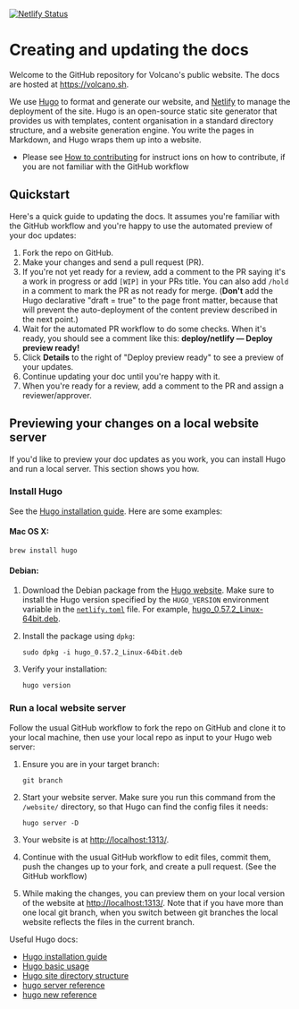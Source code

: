 [![Netlify Status](https://api.netlify.com/api/v1/badges/8cf65901-dae4-4826-b32b-17feeebddc86/deploy-status)](https://app.netlify.com/sites/kind-montalcini-bed86a/deploys)


# Creating and updating the docs 
Welcome to the GitHub repository for Volcano's public website. The docs are
hosted at https://volcano.sh.

We use [Hugo](https://gohugo.io/) to format and generate our website, and
[Netlify](https://www.netlify.com/) to manage the deployment of the site. Hugo
is an open-source static site generator that provides us with templates, content
organisation in a standard directory structure, and a website generation engine.
You write the pages in Markdown, and Hugo wraps them up into a website.

* Please see [How to contributing](https://github.com/volcano-sh/volcano/blob/master/contribute.md) for instruct ions on how to contribute, if you are not familiar with the
  GitHub workflow

## Quickstart

Here's a quick guide to updating the docs. It assumes you're familiar with the
GitHub workflow and you're happy to use the automated preview of your doc
updates:

1. Fork the repo on GitHub.
1. Make your changes and send a pull request (PR).
1. If you're not yet ready for a review, add a comment to the PR saying it's a
  work in progress or add `[WIP]` in your PRs title. You can also add `/hold` in a comment to mark the PR as not
  ready for merge. (**Don't** add the Hugo declarative "draft = true" to the
  page front matter, because that will prevent the auto-deployment of the
  content preview described in the next point.)
1. Wait for the automated PR workflow to do some checks. When it's ready,
  you should see a comment like this: **deploy/netlify — Deploy preview ready!**
1. Click **Details** to the right of "Deploy preview ready" to see a preview
  of your updates.
1. Continue updating your doc until you're happy with it.
1. When you're ready for a review, add a comment to the PR and assign a
  reviewer/approver. 

## Previewing your changes on a local website server

If you'd like to preview your doc updates as you work, you can install Hugo
and run a local server. This section shows you how.

### Install Hugo

See the [Hugo installation guide][hugo-install]. Here are some examples:

#### Mac OS X:

```
brew install hugo
```

#### Debian:

1. Download the Debian package from the [Hugo website][hugo-install].
   Make sure to install the Hugo version specified by the `HUGO_VERSION` environment variable in the [`netlify.toml`](netlify.toml#L6) file.
   For example, [hugo_0.57.2_Linux-64bit.deb][hugo_0.57.2_Linux-64bit.deb].
1. Install the package using `dpkg`:

    ```
    sudo dpkg -i hugo_0.57.2_Linux-64bit.deb
    ```

1. Verify your installation:

    ```
    hugo version
    ```

### Run a local website server

Follow the usual GitHub workflow to fork the repo on GitHub and clone it to your
local machine, then use your local repo as input to your Hugo web server:

1. Ensure you are in your target branch:

    ```
    git branch
    ```

1. Start your website server. Make sure you run this command from the
   `/website/` directory, so that Hugo can find the config files it needs:

    ```
    hugo server -D
    ```

1. Your website is at [http://localhost:1313/](http://localhost:1313/).

1. Continue with the usual GitHub workflow to edit files, commit them, push the
  changes up to your fork, and create a pull request. (See the GitHub workflow)

1. While making the changes, you can preview them on your local version of the
  website at [http://localhost:1313/](http://localhost:1313/). Note that if you
  have more than one local git branch, when you switch between git branches the
  local website reflects the files in the current branch.

Useful Hugo docs:
- [Hugo installation guide](https://gohugo.io/getting-started/installing/)
- [Hugo basic usage](https://gohugo.io/getting-started/usage/)
- [Hugo site directory structure](https://gohugo.io/getting-started/directory-structure/)
- [hugo server reference](https://gohugo.io/commands/hugo_server/)
- [hugo new reference](https://gohugo.io/commands/hugo_new/)

[hugo-install]: https://gohugo.io/getting-started/installing/
[hugo_0.57.2_Linux-64bit.deb]: https://github.com/gohugoio/hugo/releases/download/v0.57.2/hugo_0.57.2_Linux-64bit.deb
